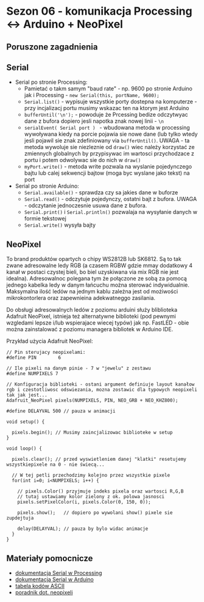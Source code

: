 
# Sezon 06 - komunikacja Processing <-> Arduino + NeoPixel

## Poruszone zagadnienia

## Serial 
- Serial po stronie Processing:
	* Pamietać o takm samym "baud rate" - np. 9600 po stronie Arduino jak i Processing - ```new Serial(this, portName, 9600);```
    * ```Serial.list()``` - wypisuje wszystkie porty dostepna na komputerze - przy incjalizacj portu musimy wskazac ten na ktorym jest Arduino
    * ```bufferUntil('\n');``` - powoduje że Prcessing bedize odczytwyac dane z bufora dopiero jesli napotka znak nowej linii - ```\n```
    * ```serialEvent( Serial port ) ``` - wbudowana metoda w processing wywoływana kiedy na porcie pojawia sie nowe dane (lub tylko wtedy jesli pojawil sie znak zdefiniowany via ```bufferUntil()```. UWAGA - ta metoda wywoluje sie niezleznie od ```draw()``` wiec należy korzystać ze zmiennych globalnych by przypisywac im wartosci przychodzace z portu i potem odwolywac sie do nich w ```draw()```
    * ```myPort.write()``` - metoda write pozwala na wyslanie pojedynczego bajtu lub calej sekwencji bajtow (moga byc wyslane jako tekst) na port
- Serial po stronie Arduino:
	* ```Serial.available()``` - sprawdza czy sa jakies dane w buforze
    * ```Serial.read()``` - odczytuje pojedynczy, ostatni bajt z bufora. UWAGA - odczytanie jednoczesnie usuwa dane z bufora.
    * ```Serial.print()``` i ```Serial.println()``` pozwalaja na wysyłanie danych w formie tekstowej
    * ```Serial.write()``` wysyła bajty
    
## NeoPixel

To brand produktów opartych o chipy WS2812B lub SK6812. Są to tak zwane adresowalne ledy RGB (a czasem RGBW gdzie mmay dodatkowy 4 kanał w postaci czystej bieli, bo biel uzyskiwana via mix RGB nie jest idealna). Adresowalnoc polegana tym że połączone ze sobą za pomocą jednego kabelka ledy w danym łańcuchu można sterować indywidualnie. Maksymalna ilość ledów na jednym kablu zależna jest od możiwości mikrokontorlera oraz zapewnieina adekwatneggo zasilania. 

Do obsługi adresowalnych ledów z poziomu arduini służy bliblioteka Adafruit NeoPixel, istnieja też alternatywne biblioteki (pod pewnymi wzgledami lepsze i/lub wspierajace wiecej typów) jak np. FastLED - obie można zainstalować z poziomu managera bibliotek w Arduino IDE.

Przykład użycia Adafruit NeoPixel:


```Arduino
// Pin sterujacy neopixelami: 
#define PIN        6 

// Ile pixeli na danym pinie - 7 w "jewelu" z zestawu
#define NUMPIXELS 7

// Konfiguracja biblioteki - ostani argument definiuje layout kanałow rgb i czestotliwosc odswiezania, mozna zostawic dla typowych neopixeli tak jak jest...
Adafruit_NeoPixel pixels(NUMPIXELS, PIN, NEO_GRB + NEO_KHZ800);

#define DELAYVAL 500 // pauza w animacji

void setup() {

  pixels.begin(); // Musimy zaincjalizowac biblioteke w setup
}

void loop() {

  pixels.clear(); // przed wyswietleniem danej "klatki" resetujemy wszystkiepixele na 0 - nie świecą...

  // W tej petli przechodzimy kolejno przez wszystkie pixele
  for(int i=0; i<NUMPIXELS; i++) { 

    // pixels.Color() przyjmuje indeks pixela oraz wartosci R,G,B
    // tutaj ustawiamy kolor zielony z ok. polowa jasnosci
    pixels.setPixelColor(i, pixels.Color(0, 150, 0));

    pixels.show();   // dopiero po wywolani show() pixele sie zupdejtuja

    delay(DELAYVAL); // pauza by bylo widac animacje
  }
}
```




## Materiały pomocnicze

- [dokumentacja Serial w Processing](https://processing.org/reference/libraries/serial/index.html)
- [dokumentacja Serial w Arduino](https://www.arduino.cc/reference/en/language/functions/communication/serial/)
- [tabela kodów ASCII](https://en.wikipedia.org/wiki/ASCII)
- [poradnik dot. neopixeli](https://learn.adafruit.com/adafruit-neopixel-uberguide)
